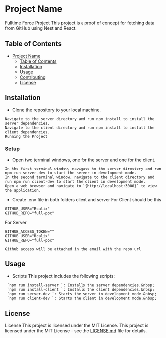 # Project Name

Fulltime Force Project
This project is a proof of concept for fetching data from GitHub using Nest and React.
## Table of Contents

- [Project Name](#project-name)
  - [Table of Contents](#table-of-contents)
  - [Installation](#installation)
  - [Usage](#usage)
  - [Contributing](#contributing)
  - [License](#license)

## Installation

-  Clone the repository to your local machine.
```
Navigate to the server directory and run npm install to install the server dependencies.
Navigate to the client directory and run npm install to install the client dependencies.
Running the Project
```
### Setup

-  Open two terminal windows, one for the server and one for the client.
```
In the first terminal window, navigate to the server directory and run npm run server-dev to start the server in development mode.
In the second terminal window, navigate to the client directory and run npm run client-dev to start the client in development mode.
Open a web browser and navigate to `{http://localhost:3000}` to view the application.
```
-  Create .env file in both folders client and server
For Client should be this 
```
GITHUB_USER="Rcalix"
GITHUB_REPO="full-poc"
```
For Server
```
GITHUB_ACCESS_TOKEN=""
GITHUB_USER="Rcalix"
GITHUB_REPO="full-poc"

```
`Github access will be attached in the email with the repo url`
## Usage

-  Scripts
This project includes the following scripts:
```
 `npm run install-server `: Installs the server dependencies.&nbsp;
 `npm run install-client `: Installs the client dependencies.&nbsp;
 `npm run server-dev `: Starts the server in development mode.&nbsp;
 `npm run client-dev `: Starts the client in development mode.&nbsp;
```
## License


License
This project is licensed under the MIT License.
This project is licensed under the MIT License - see the [LICENSE.md](LICENSE.md) file for details.
